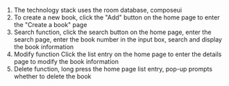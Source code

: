 1. The technology stack uses the room database, composeui
2. To create a new book, click the "Add" button on the home page to enter the "Create a book" page
3. Search function, click the search button on the home page, enter the search page, enter the book number in the input box, search and display the book information
4. Modify function Click the list entry on the home page to enter the details page to modify the book information
5. Delete function, long press the home page list entry, pop-up prompts whether to delete the book
